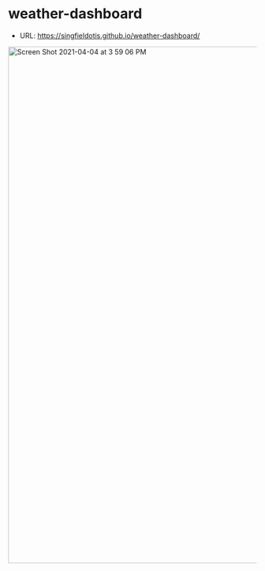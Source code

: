 # weather-dashboard

* URL: https://singfieldotis.github.io/weather-dashboard/

<img width="1048" alt="Screen Shot 2021-04-04 at 3 59 06 PM" src="https://user-images.githubusercontent.com/8413917/113520083-b620cf00-955e-11eb-91d9-53381133bfa9.png">
